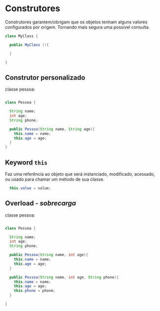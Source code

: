 # Construtores

Construtores garantem/obrigam que os objetos tenham alguns valores configurados por origem. Tornando mais segura uma possível consulta.

```java
class MyClass {

  public MyClass (){

  }

}
```

## Construtor personalizado

classe pessoa:
```java

class Pessoa {

  String name;
  int age;
  String phone;

  public Pessoa(String name, String age){
    this.name = name;
    this.age = age;
  }
}
```

## Keyword `this`

Faz uma referência ao objeto que será instanciado, modificado, acessado, ou usado para chamar um método de sua classe.

```java
  this.value = value;
```

## Overload - *sobrecarga*

classe pessoa:
```java

class Pessoa {

  String name;
  int age;
  String phone;

  public Pessoa(String name, int age){
    this.name = name;
    this.age = age;
  }

  public Pessoa(String name, int age, String phone){
    this.name = name;
    this.age = age;
    this.phone = phone;
  }

}
```

